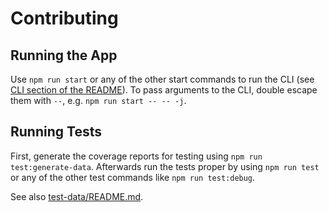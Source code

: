 # Contributing

## Running the App

Use `npm run start` or any of the other start commands to run the CLI (see [CLI section of the README](./README.md#cli)). To pass arguments to the CLI, double escape them with `--`, e.g. `npm run start -- -- -j`.

## Running Tests

First, generate the coverage reports for testing using `npm run test:generate-data`.
Afterwards run the tests proper by using `npm run test` or any of the other test commands like `npm run test:debug`.

See also [test-data/README.md](test-data/README.md).
